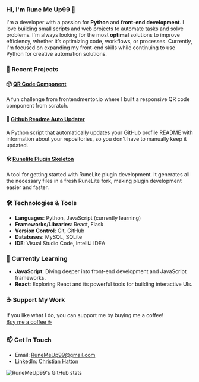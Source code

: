 ### Hi, I'm Rune Me Up99 👋

I'm a developer with a passion for **Python** and **front-end development**. I love building small scripts and web projects to automate tasks and solve problems. I'm always looking for the most **optimal** solutions to improve efficiency, whether it’s optimizing code, workflows, or processes. Currently, I'm focused on expanding my front-end skills while continuing to use Python for creative automation solutions.

### 🚀 Recent Projects

#### 📦 [QR Code Component](https://github.com/RuneMeUp99/Frontend-Mentor-QR-code-component)  
A fun challenge from frontendmentor.io where I built a responsive QR code component from scratch.

#### 🐍 [Github Readme Auto Updater](https://github.com/RuneMeUp99/github-readme-auto-update)  
A Python script that automatically updates your GitHub profile README with information about your repositories, so you don't have to manually keep it updated.

#### 🛠️ [Runelite Plugin Skeleton](https://github.com/RuneMeUp99/runelite-plugin-skeleton)  
A tool for getting started with RuneLite plugin development. It generates all the necessary files in a fresh RuneLite fork, making plugin development easier and faster.

### 🛠️ Technologies & Tools

- **Languages**: Python, JavaScript (currently learning)
- **Frameworks/Libraries**: React, Flask
- **Version Control**: Git, GitHub
- **Databases**: MySQL, SQLite
- **IDE**: Visual Studio Code, IntelliJ IDEA

### 🌱 Currently Learning

- **JavaScript**: Diving deeper into front-end development and JavaScript frameworks.
- **React**: Exploring React and its powerful tools for building interactive UIs.

### ☕ Support My Work

If you like what I do, you can support me by buying me a coffee!  
[Buy me a coffee ☕](https://buymeacoffee.com/runemeup99)

### 📫 Get In Touch

- Email: [RuneMeUp99@gmail.com](mailto:runemeup99@gmail.coml@gmail.com)
- LinkedIn: [Christian Hatton](https://www.linkedin.com/in/runemeup99)

![RuneMeUp99's GitHub stats](https://github-readme-stats.vercel.app/api?username=RuneMeUp99&show_icons=true&hide_title=true)
